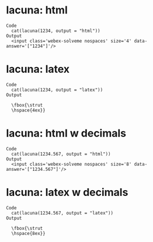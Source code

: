 # lacuna: html

    Code
      cat(lacuna(1234, output = "html"))
    Output
      <input class='webex-solveme nospaces' size='4' data-answer='["1234"]'/>

# lacuna: latex

    Code
      cat(lacuna(1234, output = "latex"))
    Output
      
      \fbox{\strut
      \hspace{4ex}}

# lacuna: html w decimals

    Code
      cat(lacuna(1234.567, output = "html"))
    Output
      <input class='webex-solveme nospaces' size='8' data-answer='["1234.567"]'/>

# lacuna: latex w decimals

    Code
      cat(lacuna(1234.567, output = "latex"))
    Output
      
      \fbox{\strut
      \hspace{8ex}}

